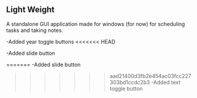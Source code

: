 ## Light Weight  
A standalone GUI application made for windows (for now) for scheduling tasks and taking notes.

-Added year toggle buttons
<<<<<<< HEAD

-Added slide button

=======
-Added slide button
>>>>>>> aad21400d3fb2e454ac03fcc227303bd1ccdc2b3
-Added text toggle button
